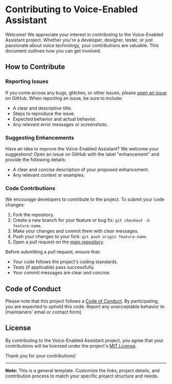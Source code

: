 # Contributing to Voice-Enabled Assistant

Welcome! We appreciate your interest in contributing to the Voice-Enabled Assistant project. Whether you're a developer, designer, tester, or just passionate about voice technology, your contributions are valuable. This document outlines how you can get involved.

## How to Contribute

### Reporting Issues

If you come across any bugs, glitches, or other issues, please [open an issue](https://github.com/aditya2922/voice-enabled-assistant/issues) on GitHub. When reporting an issue, be sure to include:

- A clear and descriptive title.
- Steps to reproduce the issue.
- Expected behavior and actual behavior.
- Any relevant error messages or screenshots.

### Suggesting Enhancements

Have an idea to improve the Voice-Enabled Assistant? We welcome your suggestions! Open an issue on GitHub with the label "enhancement" and provide the following details:

- A clear and concise description of your proposed enhancement.
- Any relevant context or examples.

### Code Contributions

We encourage developers to contribute to the project. To submit your code changes:

1. Fork the repository.
2. Create a new branch for your feature or bug fix: `git checkout -b feature-name`.
3. Make your changes and commit them with clear messages.
4. Push your changes to your fork: `git push origin feature-name`.
5. Open a pull request on the [main repository](https://github.com/aditya2922/voice-enabled-assistant).

Before submitting a pull request, ensure that:

- Your code follows the project's coding standards.
- Tests (if applicable) pass successfully.
- Your commit messages are clear and concise.

## Code of Conduct

Please note that this project follows a [Code of Conduct](CODE_OF_CONDUCT.md). By participating, you are expected to uphold this code. Report any unacceptable behavior to [maintainers' email or contact form].

## License

By contributing to the Voice-Enabled Assistant project, you agree that your contributions will be licensed under the project's [MIT License](LICENSE).

Thank you for your contributions!

---

**Note:** This is a general template. Customize the links, project details, and contribution process to match your specific project structure and needs.
